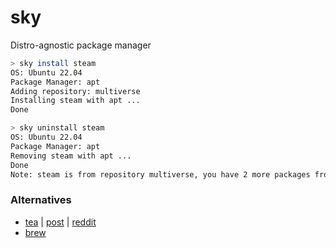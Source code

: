 # sky
Distro-agnostic package manager


```bash
> sky install steam
OS: Ubuntu 22.04
Package Manager: apt
Adding repository: multiverse
Installing steam with apt ...
Done

> sky uninstall steam
OS: Ubuntu 22.04
Package Manager: apt
Removing steam with apt ...
Done
Note: steam is from repository multiverse, you have 2 more packages from that repository installed
```

### Alternatives
- [tea](https://github.com/teaxyz/cli) | [post](https://medium.com/teaxyz/tea-brew-478a9e736638) | [reddit](https://www.reddit.com/r/programming/comments/tl3lv5/something_new_is_brewing_tea_a_successor_to_brew/)
- [brew](https://github.com/Homebrew/brew)

